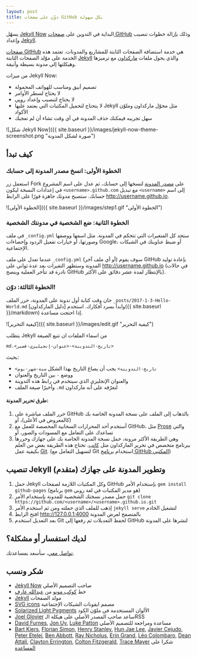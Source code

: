 ```yaml
---
layout: post
title: دوّن على صفحات GitHub بكل سهولة
---
```



يسهّل [Jekyll Now](http://www.jekyllnow.com/) البداية في التدوين على [صفحات GitHub](https://pages.github.com/) وذلك بإزالة خطوات تنصيب وإعداد [Jekyll](https://jekyllrb.com/).

[صفحات GitHub](https://pages.github.com/) هي خدمة استضافة الصفحات الثابتة للمشاريع والمدونات. تعتمد هذه الخدمة على موّلد الصفحات الثابتة [Jekyll](https://jekyllrb.com/) والذي يحول ملفات [ماركداون](https://ar.wikipedia.org/wiki/%D9%85%D8%A7%D8%B1%D9%83%D8%AF%D8%A7%D9%88%D9%86_(%D9%84%D8%BA%D8%A9_%D8%AD%D8%A7%D8%B3%D9%88%D8%A8)) مع ترميزها وهيكلتها إلى مدونة بسيطة وأنيقة.

من ميزات Jekyll Now:

- تصميم أنيق ومناسب للهواتف المحمولة
- لا يحتاج لسطر الأوامر
- لا يحتاج لتنصيب وإعداد [روبي](https://ar.wikipedia.org/wiki/%D8%B1%D9%88%D8%A8%D9%8A_(%D9%84%D8%BA%D8%A9_%D8%A8%D8%B1%D9%85%D8%AC%D8%A9))
- لا يتحتاج لتحميل المكتبات التي يعتمد عليها Jekyll مثل محوّل ماركداون وملوّن الأكواد
- سهل تجريبه فيمكنك حذف المدونة في أي وقت تشاء أن لم تعجبك


![شكل Jekyll Now]({{ site.baseurl }}/images/jekyll-now-theme-screenshot.png "صورة لشكل المدونة")

## كيف تبدأ

### الخطوة الأولى: انسخ مصدر المدونة إلى حسابك

استعمل زر Fork على [مصدر المدونة](https://github.com/a3ammar/arabic-jekyll) لنسخها إلى حسابك، ثم عدل على اسم المشروع في إعدادات النسخة ليكون `<username>.github.com` مع تبديل `<username>` إلى اسم حسابك. ستصبح مدونك جاهزة فورًا على الرابط <http://username.github.io>.

![الخطوة الأولى]({{ site.baseurl }}/images/step1.gif "الخطوة الأولى")

### الخطوة الثانية: ضع الشخصية في مدونتك الشخصية

في ملف `_config.yml` ستجد كل المتغيرات التي تتحكم في المدونة. مثل اسمها ووصفها وصورتها، أو خيارات تفعيل الردود وإحصاءات Google، أو ضبط عناوينك في الشبكات الإجتماعية.

عندما تعدل على ملف `_config.yml` (أو أي ملف آخر) سوف يقوم GitHub بإعادة توليد المدونة وستظهر التغيرات بعد عدة ثواني على <http://username.github.io> (في حالات نادرة قد تتأخر العملية وينصح GitHub بالإنتظار لمدة عشر دقائق على الأكثر).

### الخطوة الثالثة: دوّن!

حان وقت كتابة أول تدونة على المدونة، حرر الملف `_posts/2017-1-3-Hello-World.md` وابدأ بسرد أفكارك. استخدم [دليل الماركداون]({{ site.baseurl }}/markdown) إذا احتجت مساعدة.



![كيفية التحرير]({{ site.baseurl }}/images/edit.gif "كيفية التحرير")

يتطلب Jekyll من اسماء الملفات ان تتبع الصيغة

```
‫<تاريخ-التدوينة>-<عنوان-إنجيليزي-قصير>.md
```

بحيث:

- `<تاريخ-التدوينة>` يجب أن يصاغ التاريخ بهذا الشكل `سنة-شهر-يوم`
- ووضع `-` بين التاريخ والعنوان
- والعنوان الإنجليزي الذي سيتخدم في رابط هذه التدوينة
- وأخيرًا صيغة الملف `.md` لتعرّفه على أنه ماركداون

#### طرق تحرير المدونة:
1. حرر الملف مباشرة على GitHub بالذهاب إلى الملف على نسخة المدونة الخاصة بك (كالمعروض في الأعلى)، أو
2. أستخدم أحد المحرارات السحابية المخصصة للعمل مع GitHub، مثل [Prose](http://prose.io) والتي تساعدك على التعامل مع المسودات والصور، أو
3. وهي الطريقة الأكثر مرونة، حمل نسخة المدونة الخاصة بك على جهازك وحررها ببرنامج متخصص في تحرير الماركداون مثل [كاتب](http://katibapp.com/). تحتاج هذه الطريقة بعض من العلم بكيفية عمل [Git](https://git-scm.com/). (لتسهيل التعامل مع Git استخدام [برنامج GitHub المكتبي](https://desktop.github.com/))

## تنصيب Jekyll وتطوير المدونة على جهازك (متقدم)

1. حمل Jekyll وكل المكتبات اللازمة لصفحات GitHub بإستخدام الأمر `gem install github-pages` (برنامج `gem` هو مدير المكتبات في لغة روبي)
2. حمل مصدر نسختك الشخصية للمدونة بإستخدام الأمر `git clone https://github.com/<username>/<username>.github.io.git`
3. إذهب للملف الذي حملته ومن ثم استخدم الأمر `jekyll serve` لتشغيل الخادم
4. افتح الرابط <http://127.0.0.1:4000> بالمتصفح لعرض المدونة
5. بعد التعديل استخدم Git لحفظ التعديلات ثم رفعها إلى GitHub لنشرها على المدونة

## لديك استفسار أو مشكلة؟

[تواصل معي](https://github.com/a3ammar/arabic-jekyll/issues/new)، سأسعد بمساعدتك.

## شكر ونسب

- [Jekyll Now](http://www.jekyllnow.com/) صاحب التصميم الأصلي
- خط [كوكب مونو](http://makkuk.com/kawkab-mono/) من [عبدالله عارف](https://twitter.com/abdullaharif)
- [Jekyll](https://github.com/jekyll/jekyll) مولد الصفحات
- [SVG icons](https://github.com/neilorangepeel/Free-Social-Icons) مصمم ايقونات الشبكات الإجتماعية
- [Solarized Light Pygments](https://gist.github.com/edwardhotchkiss/2005058) الألوان المستخدمة في ملوّن الكود
- [Joel Glovier](http://joelglovier.com/writing/) ساعد صاحب المصدر الأصلي على هيكلة الـRSS
- [David Furnes](https://github.com/dfurnes), [Jon Uy](https://github.com/jonuy), [Luke Patton](https://github.com/lkpttn) مساعدة ومراجعة للتصميم الأصلي
- [Bart Kiers](https://github.com/bkiers), [Florian Simon](https://github.com/vermluh), [Henry Stanley](https://github.com/henryaj), [Hun Jae Lee](https://github.com/hunjaelee), [Javier Cejudo](https://github.com/javiercejudo), [Peter Etelej](https://github.com/etelej), [Ben Abbott](https://github.com/jaminscript), [Ray Nicholus](https://github.com/rnicholus), [Erin Grand](https://github.com/eringrand), [Léo Colombaro](https://github.com/LeoColomb), [Dean Attali](https://github.com/daattali), [Clayton Errington](https://github.com/cjerrington), [Colton Fitzgerald](https://github.com/coltonfitzgerald), [Trace Mayer](https://github.com/sunnankar) شكرا على [المساعدة](https://github.com/barryclark/jekyll-now/commits/master)
